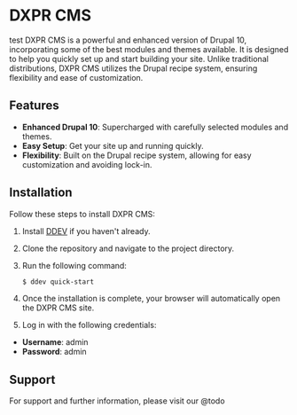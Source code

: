 # DXPR CMS
test
DXPR CMS is a powerful and enhanced version of Drupal 10, incorporating some of the best modules and themes available. It is designed to help you quickly set up and start building your site. Unlike traditional distributions, DXPR CMS utilizes the Drupal recipe system, ensuring flexibility and ease of customization.

## Features

- **Enhanced Drupal 10**: Supercharged with carefully selected modules and themes.
- **Easy Setup**: Get your site up and running quickly.
- **Flexibility**: Built on the Drupal recipe system, allowing for easy customization and avoiding lock-in.

## Installation

Follow these steps to install DXPR CMS:

1. Install [DDEV](https://ddev.com/) if you haven't already.
2. Clone the repository and navigate to the project directory.
3. Run the following command:

    ```bash
    $ ddev quick-start
    ```

4. Once the installation is complete, your browser will automatically open the DXPR CMS site.
5. Log in with the following credentials:
  - **Username**: admin
  - **Password**: admin

## Support

For support and further information, please visit our @todo
